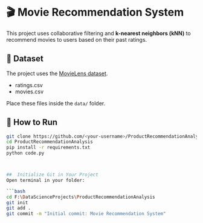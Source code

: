 # 🎬 Movie Recommendation System

This project uses collaborative filtering and **k-nearest neighbors (kNN)** to recommend movies to users based on their past ratings.

## 📂 Dataset
The project uses the [MovieLens dataset](https://grouplens.org/datasets/movielens/).

- ratings.csv
- movies.csv

Place these files inside the `data/` folder.

## 🚀 How to Run
```bash
git clone https://github.com/<your-username>/ProductRecommendationAnalysis.git
cd ProductRecommendationAnalysis
pip install -r requirements.txt
python code.py



##  Initialize Git in Your Project
Open terminal in your folder:

```bash
cd F:\DataScienceProjects\ProductRecommendationAnalysis
git init
git add .
git commit -m "Initial commit: Movie Recommendation System"